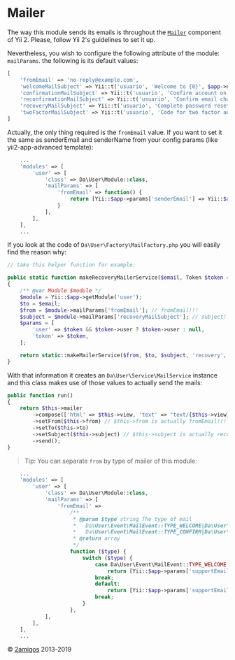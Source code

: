 Mailer
======

The way this module sends its emails is throughout the [`Mailer`](http://www.yiiframework.com/doc-2.0/guide-tutorial-mailing.html) 
component of Yii 2. Please, follow Yii 2's guidelines to set it up. 
 
Nevertheless, you wish to configure the following attribute of the module: `mailParams`. the following is its default 
values:

```php
[
    'fromEmail' => 'no-reply@example.com',
    'welcomeMailSubject' => Yii::t('usuario', 'Welcome to {0}', $app->name),
    'confirmationMailSubject' => Yii::t('usuario', 'Confirm account on {0}', $app->name),
    'reconfirmationMailSubject' => Yii::t('usuario', 'Confirm email change on {0}', $app->name),
    'recoveryMailSubject' => Yii::t('usuario', 'Complete password reset on {0}', $app->name),
    'twoFactorMailSubject' => Yii::t('usuario', 'Code for two factor authentication', $app->name),
]
```

Actually, the only thing required is the `fromEmail` value. 
If you want to set it the same as senderEmail and senderName from your config params (like yii2-app-advanced template):
```php
    ...
    'modules' => [
        'user' => [
            'class' => Da\User\Module::class,
            'mailParams' => [
                'fromEmail' => function() {
                    return [Yii::$app->params['senderEmail'] => Yii::$app->params['senderName']];
                }
            ],
        ],
    ],
    ...
```
If you look at the code of `Da\User\Factory\MailFactory.php` 
you will easily find the reason why: 

```php
// take this helper function for example: 

public static function makeRecoveryMailerService($email, Token $token = null)
{
    /** @var Module $module */
    $module = Yii::$app->getModule('user');
    $to = $email;
    $from = $module->mailParams['fromEmail']; // fromEmail!!!
    $subject = $module->mailParams['recoveryMailSubject']; // subject!!!
    $params = [
        'user' => $token && $token->user ? $token->user : null,
        'token' => $token,
    ];

    return static::makeMailerService($from, $to, $subject, 'recovery', $params);
}

```

With that information it creates an `Da\User\Service\MailService` instance and this class makes use of those values to 
actually send the mails: 

```php
public function run()
{
    return $this->mailer
        ->compose(['html' => $this->view, 'text' => "text/{$this->view}"], $this->params)
        ->setFrom($this->from) // $this->from is actually fromEmail!!!
        ->setTo($this->to)
        ->setSubject($this->subject) // $this->subject is actually recoveryMailSubject!!!
        ->send();
}
```

> Tip: You can separate `from` by type of mailer of this module:
```php
    ...
    'modules' => [
        'user' => [
            'class' => Da\User\Module::class,
            'mailParams' => [
                'fromEmail' =>
                    /**
                     * @param $type string The type of mail 
                     *   Da\User\Event\MailEvent::TYPE_WELCOME|Da\User\Event\MailEvent::TYPE_RECOVERY|
                     *   Da\User\Event\MailEvent::TYPE_CONFIRM|Da\User\Event\MailEvent::TYPE_RECONFIRM
                     * @return array
                     */
                    function ($type) {
                        switch ($type) {
                            case Da\User\Event\MailEvent::TYPE_WELCOME:
                                return [Yii::$app->params['supportEmail'] => Yii::t('app', '{0} welcome!', Yii::$app->name)];
                            break;
                            default:
                                return [Yii::$app->params['supportEmail'] => Yii::t('app', '{0} robot', Yii::$app->name)];
                            break;
                        }
                    },
            ],
        ],
    ],
    ...
```


© [2amigos](http://www.2amigos.us/) 2013-2019
